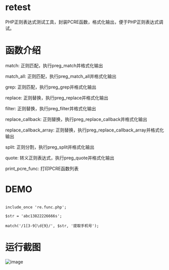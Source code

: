 # retest
PHP正则表达式测试工具，封装PCRE函数，格式化输出，便于PHP正则表达式调试。

# 函数介绍
match: 正则匹配，执行preg_match并格式化输出

match_all: 正则匹配，执行preg_match_all并格式化输出

grep: 正则匹配，执行preg_grep并格式化输出

replace: 正则替换，执行preg_replace并格式化输出

filter: 正则替换，执行preg_filter并格式化输出

replace_callback: 正则替换，执行preg_replace_callback并格式化输出

replace_callback_array: 正则替换，执行preg_replace_callback_array并格式化输出

split: 正则分割，执行preg_split并格式化输出

quote: 转义正则表达式，执行preg_quote并格式化输出

print_pcre_func: 打印PCRE函数列表

# DEMO
<pre><code>
include_once 're.func.php';

$str = 'abc13822226666s';

match('/1[3-9]\d{9}/', $str, '提取手机号');
</code></pre>

# 运行截图
![image](https://upload-images.jianshu.io/upload_images/12714763-dbf10987fb4f21e0.png)